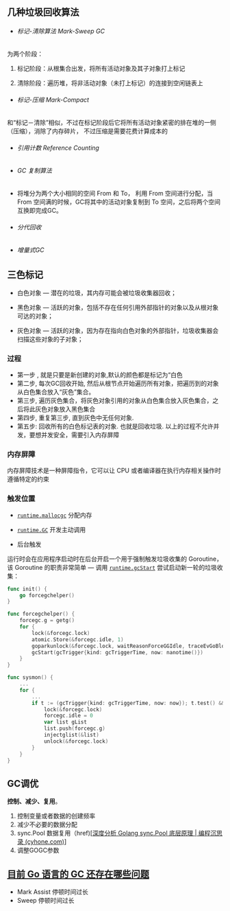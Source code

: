 ## 几种垃圾回收算法

- ######  标记-清除算法 Mark-Sweep GC

为两个阶段：

1. 标记阶段：从根集合出发，将所有活动对象及其子对象打上标记

2. 清除阶段：遍历堆，将非活动对象（未打上标记）的连接到空闲链表上

 

- ######  标记-压缩 Mark-Compact

和“标记－清除”相似，不过在标记阶段后它将所有活动对象紧密的排在堆的一侧（压缩），消除了内存碎片， 不过压缩是需要花费计算成本的


- ###### 引用计数 Reference Counting

- ###### GC 复制算法

- 将堆分为两个大小相同的空间 From 和 To， 利用 From 空间进行分配，当 From 空间满的时候，GC将其中的活动对象复制到 To 空间，之后将两个空间互换即完成GC。

- ###### 分代回收

- ###### 增量式GC

## 三色标记

- 白色对象 — 潜在的垃圾，其内存可能会被垃圾收集器回收；

- 黑色对象 — 活跃的对象，包括不存在任何引用外部指针的对象以及从根对象可达的对象；

- 灰色对象 — 活跃的对象，因为存在指向白色对象的外部指针，垃圾收集器会扫描这些对象的子对象；

### 过程

* 第一步 , 就是只要是新创建的对象,默认的颜色都是标记为“白色
* 第二步, 每次GC回收开始, 然后从根节点开始遍历所有对象，把遍历到的对象从白色集合放入“灰色”集合。
* 第三步, 遍历灰色集合，将灰色对象引用的对象从白色集合放入灰色集合，之后将此灰色对象放入黑色集合
* 第四步, 重复第三步, 直到灰色中无任何对象.
* 第五步: 回收所有的白色标记表的对象. 也就是回收垃圾.
以上的过程不允许并发，要想并发安全，需要引入内存屏障
### 内存屏障

内存屏障技术是一种屏障指令，它可以让 CPU 或者编译器在执行内存相关操作时遵循特定的约束

### 触发位置

* [`runtime.mallocgc`](https://draveness.me/golang/tree/runtime.mallocgc)  分配内存

* [`runtime.GC`](https://draveness.me/golang/tree/runtime.GC)  开发主动调用

*  后台触发

运行时会在应用程序启动时在后台开启一个用于强制触发垃圾收集的 Goroutine，该 Goroutine 的职责非常简单 — 调用 [`runtime.gcStart`](https://draveness.me/golang/tree/runtime.gcStart) 尝试启动新一轮的垃圾收集：

```go
func init() {
	go forcegchelper()
}

func forcegchelper() {
	forcegc.g = getg()
	for {
		lock(&forcegc.lock)
		atomic.Store(&forcegc.idle, 1)
		goparkunlock(&forcegc.lock, waitReasonForceGGIdle, traceEvGoBlock, 1)
		gcStart(gcTrigger{kind: gcTriggerTime, now: nanotime()})
	}
}
```

```go
func sysmon() {
	...
	for {
		...
		if t := (gcTrigger{kind: gcTriggerTime, now: now}); t.test() && atomic.Load(&forcegc.idle) != 0 {
			lock(&forcegc.lock)
			forcegc.idle = 0
			var list gList
			list.push(forcegc.g)
			injectglist(&list)
			unlock(&forcegc.lock)
		}
	}
}
```

## GC调优

**控制、减少、复用**。

1. 控制变量或者数据的创建频率
2. 减少不必要的数据分配
3. sync.Pool 数据复用（href)[[深度分析 Golang sync.Pool 底层原理 | 编程沉思录 (cyhone.com)](https://www.cyhone.com/articles/think-in-sync-pool/)]
4. 调整GOGC参数

## [目前 Go 语言的 GC 还存在哪些问题](https://golang.design/go-questions/memgc/history/)
* Mark Assist 停顿时间过长 
* Sweep 停顿时间过长